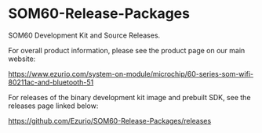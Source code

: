 # SOM60-Release-Packages
SOM60 Development Kit and Source Releases.  

For overall product information, please see the product page on our main website:

https://www.ezurio.com/system-on-module/microchip/60-series-som-wifi-80211ac-and-bluetooth-51

For releases of the binary development kit image and prebuilt SDK, see the releases page linked below:

<https://github.com/Ezurio/SOM60-Release-Packages/releases>
